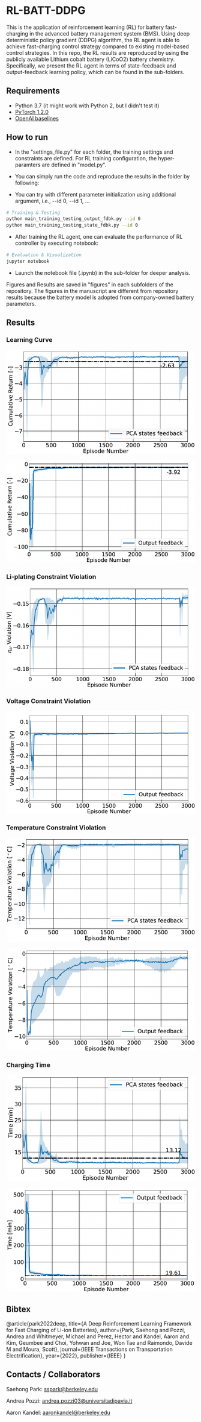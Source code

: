 # RL-BATT-DDPG

This is the application of reinforcement learning (RL) for battery fast-charging in the advanced battery management system (BMS). Using deep deterministic policy gradient (DDPG) algorithm, the RL agent is able to achieve fast-charging control strategy compared to existing model-based control strategies. In this repo, the RL results are reproduced by using the publicly available Lithium cobalt battery (LiCoO2) battery chemistry. Specifically, we present the RL agent in terms of state-feedback and output-feedback learning policy, which can be found in the sub-folders. 

## Requirements

* Python 3.7 (it might work with Python 2, but I didn't test it)
* [PyTorch 1.2.0](http://pytorch.org/)
* [OpenAI baselines](https://github.com/openai/baselines)

## How to run

* In the "settings_file.py" for each folder, the training settings and constraints are defined. For RL training configuration, the hyper-paramters are defined in "model.py".

* You can simply run the code and reproduce the results in the folder by following:
* You can try with different parameter initialization using additional argument, i.e., --id 0, --id 1, ...

```bash
# Training & Testing
python main_training_testing_output_fdbk.py --id 0
python main_training_testing_state_fdbk.py --id 0
```

* After training the RL agent, one can evaluate the performance of RL controller by executing notebook:
```bash
# Evaluation & Visualization
jupyter notebook

```

* Launch the notebook file (.ipynb) in the sub-folder for deeper analysis.

Figures and Results are saved in "figures" in each subfolders of the repository. The figures in the manuscript are different from repository results because the battery model is adopted from company-owned battery parameters.

## Results

### Learning Curve
![State_Feedback](StateFeedback_RL/figures/Training_PCA_25degC_LearningCurve.png)


![Output_Feedback](OutputFeedback_RL/figures/Training_output_25degC_LearningCurve.png)


### Li-plating Constraint Violation

![State_Feedback](StateFeedback_RL/figures/Training_PCA_25degC_Etas_Violation.png)


### Voltage Constraint Violation

![Output_Feedback_VoltConst](OutputFeedback_RL/figures/Training_output_25degC_Volt_Violation.png)


### Temperature Constraint Violation

![State_Feedback_TempConst](StateFeedback_RL/figures/Training_PCA_25degC_Temp_Violation.png)

![Output_Feedback_TempConst](OutputFeedback_RL/figures/Training_output_25degC_Temp_Violation.png)

### Charging Time

![State_Feedback_Time](StateFeedback_RL/figures/Training_PCA_25degC_ChgTime.png)

![Output_Feedback_Time](OutputFeedback_RL/figures/Training_output_25degC_ChgTime.png)


## Bibtex

@article{park2022deep,
  title={A Deep Reinforcement Learning Framework for Fast Charging of Li-ion Batteries},
  author={Park, Saehong and Pozzi, Andrea and Whitmeyer, Michael and Perez, Hector and Kandel, Aaron and Kim, Geumbee and Choi, Yohwan and Joe, Won Tae and Raimondo, Davide M and Moura, Scott},
  journal={IEEE Transactions on Transportation Electrification},
  year={2022},
  publisher={IEEE}
}

## Contacts / Collaborators

Saehong Park: sspark@berkeley.edu

Andrea Pozzi: andrea.pozzi03@universitadipavia.it

Aaron Kandel: aaronkandel@berkeley.edu




